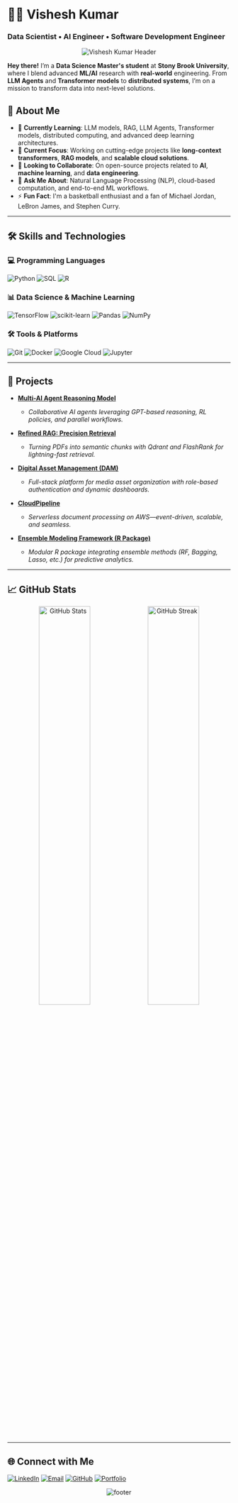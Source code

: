 # 👨‍💻 Vishesh Kumar  
### Data Scientist • AI Engineer • Software Development Engineer 

<div align="center">
  <img src="https://capsule-render.vercel.app/api?type=waving&color=0:654ea3,100:eaafc8&height=180&section=header&text=Hi%20There!%20Vishesh%20Here&fontSize=40&fontAlignY=35&desc=Data%20Scientist%20%7C%20AI%20Engineer%20%7C%20ML%20Explorer&descAlignY=60" alt="Vishesh Kumar Header" />
</div>



**Hey there!** I’m a **Data Science Master's student** at **Stony Brook University**, where I blend advanced **ML/AI** research with **real-world** engineering. From **LLM Agents** and **Transformer models** to **distributed systems**, I’m on a mission to transform data into next-level solutions.


## 🚀 About Me

- 🌱 **Currently Learning**: LLM models, RAG, LLM Agents, Transformer models, distributed computing, and advanced deep learning architectures.
- 🔭 **Current Focus**: Working on cutting-edge projects like **long-context transformers**, **RAG models**, and **scalable cloud solutions**.
- 👯 **Looking to Collaborate**: On open-source projects related to **AI**, **machine learning**, and **data engineering**.
- 💬 **Ask Me About**: Natural Language Processing (NLP), cloud-based computation, and end-to-end ML workflows.
- ⚡ **Fun Fact**: I'm a basketball enthusiast and a fan of Michael Jordan, LeBron James, and Stephen Curry.

---

## 🛠️ Skills and Technologies

### 💻 Programming Languages
![Python](https://img.shields.io/badge/Python-3776AB?style=for-the-badge&logo=python&logoColor=white)
![SQL](https://img.shields.io/badge/SQL-005C84?style=for-the-badge&logo=postgresql&logoColor=white)
![R](https://img.shields.io/badge/R-276DC3?style=for-the-badge&logo=r&logoColor=white)

### 📊 Data Science & Machine Learning
![TensorFlow](https://img.shields.io/badge/TensorFlow-FF6F00?style=for-the-badge&logo=tensorflow&logoColor=white)
![scikit-learn](https://img.shields.io/badge/scikit--learn-F7931E?style=for-the-badge&logo=scikit-learn&logoColor=white)
![Pandas](https://img.shields.io/badge/Pandas-150458?style=for-the-badge&logo=pandas&logoColor=white)
![NumPy](https://img.shields.io/badge/NumPy-013243?style=for-the-badge&logo=numpy&logoColor=white)

### 🛠️ Tools & Platforms
![Git](https://img.shields.io/badge/Git-F05032?style=for-the-badge&logo=git&logoColor=white)
![Docker](https://img.shields.io/badge/Docker-2496ED?style=for-the-badge&logo=docker&logoColor=white)
![Google Cloud](https://img.shields.io/badge/Google%20Cloud-4285F4?style=for-the-badge&logo=google-cloud&logoColor=white)
![Jupyter](https://img.shields.io/badge/Jupyter-F37626?style=for-the-badge&logo=jupyter&logoColor=white)

---

## 🚀 Projects

- **[Multi-AI Agent Reasoning Model](https://github.com/vishesh711/Multi-Agent-Reasoning-Model)**
  - *Collaborative AI agents leveraging GPT-based reasoning, RL policies, and parallel workflows.*

- **[Refined RAG: Precision Retrieval](https://github.com/vishesh711/RefinedRAG_BDS)**
  - *Turning PDFs into semantic chunks with Qdrant and FlashRank for lightning-fast retrieval.*

- **[Digital Asset Management (DAM)](https://github.com/vishesh711/Digital-Asset-Management-DAM-for-Media-Companies)**
  - *Full-stack platform for media asset organization with role-based authentication and dynamic dashboards.*

- **[CloudPipeline](https://github.com/vishesh711/Cloud-Pipeline)**
  - *Serverless document processing on AWS—event-driven, scalable, and seamless.*

- **[Ensemble Modeling Framework (R Package)](https://github.com/vishesh711/Ensemble-Modeling-Framework-R-Package-for-Predictive-Analytics-)**
  - *Modular R package integrating ensemble methods (RF, Bagging, Lasso, etc.) for predictive analytics.*

---

## 📈 GitHub Stats
<p align="center">
  <img src="https://github-readme-stats.vercel.app/api?username=vishesh711&show_icons=true&theme=tokyonight&count_private=true&hide_border=true" width="48%" alt="GitHub Stats">
  <img src="https://github-readme-streak-stats.herokuapp.com?user=vishesh711&theme=tokyonight&hide_border=true" width="48%" alt="GitHub Streak">
</p>

---

## 🌐 Connect with Me

[![LinkedIn](https://img.shields.io/badge/LinkedIn-0A66C2?style=for-the-badge&logo=linkedin&logoColor=white)](https://www.linkedin.com/in/vishesh-kumar-9309331a9/)
[![Email](https://img.shields.io/badge/Email-D14836?style=for-the-badge&logo=gmail&logoColor=white)](mailto:vishesh.kumar.1@stonybrook.edu)
[![GitHub](https://img.shields.io/badge/GitHub-181717?style=for-the-badge&logo=github&logoColor=white)](https://github.com/vishesh711)
[![Portfolio](https://img.shields.io/badge/Portfolio-0A0A0A?style=for-the-badge&logo=dev.to&logoColor=white)](https://vishesh711.github.io)
<div align="center">
  <img src="https://capsule-render.vercel.app/api?type=waving&color=0:a82da8,100:EEFF00&height=120&section=footer" alt="footer" />
</div>

